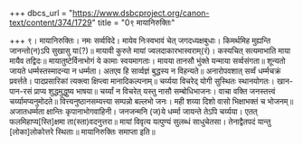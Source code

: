 +++
dbcs_url = "https://www.dsbcproject.org/canon-text/content/374/1729"
title = "0९ मायानिरुक्तिः"

+++
९। मायानिरुक्तिः।
नमः सर्व्वविदे।
मायेव निःस्वभावं चेत् जगदध्यक्षबुधाः।
किमर्थमिह मुह्यन्ति जानन्तो(न)ऽपि सुखासु या(?)॥
मायावी कुरुते मायां ज्वलदाकारभास्वराम्(रं)।
कस्यचित् सत्यमाभाति माया मायैव तद्विदः॥
मायातुष्टेर्विनाभोगं ये कामाः स्वयमागताः।
मायया तानसौ भुंक्ते यन्माया सर्व्वसंगता॥
शून्यतो जायते धर्म्मस्तस्मादन्या न धर्म्मता।
अत‍एव हि सार्व्वज्ञं बुद्धस्य न विहन्यते॥
अनारोपवशात् सर्व्वं धर्म्मचक्रं प्रवर्त्तते।
पादप्रसारिकां त्यक्त्वा क्षिप्त्वा मानादिकल्पनाम्॥
चर्य्यया विचरेद् योगी सुस्थितः स्थानयोगतः।
खान-पान-रसं प्राप्य शुद्धमुद्धुष्य भाषया॥
चर्य्यां न विचरेत् यस्तु नासौ सम्बोधिभाजनः।
वाचा वक्ति जनस्तत्त्वं चर्य्यामप्यनुमोदते॥
वित्त्यनुष्ठानसम्यत्त्या सम्पन्नो बल्लभो जनः।
मही शय्या दिशो वासो भिक्षाभक्तं च भोजनम्॥
अजातधर्म्मता क्षान्तिः कृपानाभोगवाहिनी।
जनजन्मनि (ज)ये धर्म्मा जायन्ते तेऽपि चर्य्यया।
एतत् फलमिहाप्य[स्ति]क्षमा ता(स्ता)वदनुत्तरा॥
मायां विवृत्य यत्पुण्यं सुलब्धं साधुचेतसा।
तेनाद्वैतपदं यान्तु [लोका]लोकोत्तरे स्थिताः॥
मायानिरुक्तिः समाप्ता इति॥
